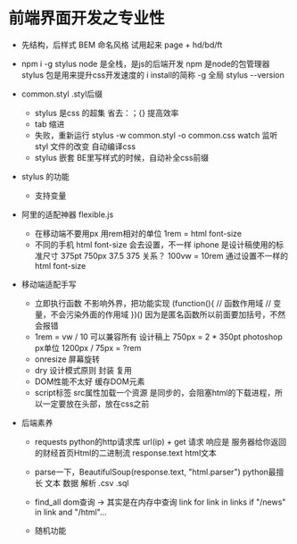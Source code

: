 # 前端界面开发之专业性

- 先结构，后样式
    BEM 命名风格 试用起来
    page + hd/bd/ft

- npm i -g stylus
    node 是全栈，是js的后端开发
    npm 是node的包管理器
    stylus 包是用来提升css开发速度的
    i install的简称
    -g 全局
    stylus --version

- common.styl   .styl后缀
    - stylus 是css 的超集 省去：；{} 提高效率
    - tab 缩进
    - 失败，重新运行 stylus -w common.styl -o common.css
        watch 监听styl 文件的改变 自动编译css
    - stylus 嵌套
        BE里写样式的时候，自动补全css前缀

- stylus 的功能
    - 支持变量


- 阿里的适配神器    flexible.js
    - 在移动端不要用px 用rem相对的单位 
        1rem = html font-size
    - 不同的手机 html font-size 会去设置，不一样
        iphone 是设计稿使用的标准尺寸   375pt 750px
        37.5 375 关系？
        100vw = 10rem
        通过设置不一样的html font-size


- 移动端适配手写
    - 立即执行函数
        不影响外界，把功能实现
        (function(){
            // 函数作用域
            // 变量，不会污染外面的作用域
        })()
        因为是匿名函数所以前面要加括号，不然会报错
    - 1rem = vw / 10
        可以兼容所有
        设计稿上 750px = 2 * 350pt photoshop px单位
        1200px / 75px = ?rem
    - onresize  屏幕旋转
    - dry 设计模式原则 封装 复用
    - DOM性能不太好 缓存DOM元素
    - script标签 src属性加载一个资源 是同步的，会阻塞html的下载进程，所以一定要放在头部，放在css之前

- 后端素养
    - requests python的http请求库
        url(ip) + get 请求 响应是 服务器给你返回的财经首页Html的二进制流
        response.text html文本
    - parse一下，BeautifulSoup(response.text, "html.parser")
        python最擅长 文本 数据 解析 .csv .sql
    - find_all dom查询 -> 其实是在内存中查询
        link for link in links if "/news" in link and "/html"...

    - 随机功能